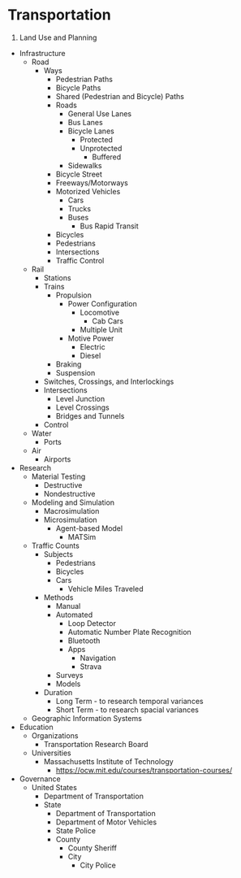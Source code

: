 # Transportation

1. Land Use and Planning
* Infrastructure
  * Road
    * Ways
      * Pedestrian Paths
      * Bicycle Paths
      * Shared (Pedestrian and Bicycle) Paths
      * Roads
        * General Use Lanes
        * Bus Lanes
        * Bicycle Lanes
          * Protected
          * Unprotected
            * Buffered
        * Sidewalks
      * Bicycle Street
      * Freeways/Motorways
      * Motorized Vehicles
        * Cars
        * Trucks
        * Buses
          * Bus Rapid Transit
      * Bicycles
      * Pedestrians
      * Intersections
      * Traffic Control
  * Rail
    * Stations
    * Trains
      * Propulsion
        * Power Configuration
          * Locomotive
            * Cab Cars
          * Multiple Unit
        * Motive Power
          * Electric
          * Diesel
      * Braking
      * Suspension
    * Switches, Crossings, and Interlockings
    * Intersections
      * Level Junction
      * Level Crossings
      * Bridges and Tunnels
    * Control
  * Water
    * Ports
  * Air
    * Airports
* Research
  * Material Testing
     * Destructive
     * Nondestructive 
  * Modeling and Simulation
    * Macrosimulation
    * Microsimulation
      * Agent-based Model
        * MATSim
  * Traffic Counts
    * Subjects
      * Pedestrians
      * Bicycles
      * Cars
        * Vehicle Miles Traveled
    * Methods
      * Manual
      * Automated
        * Loop Detector
        * Automatic Number Plate Recognition
        * Bluetooth
        * Apps
          * Navigation
          * Strava
      * Surveys
      * Models
    * Duration
      * Long Term - to research temporal variances
      * Short Term - to research spacial variances
  * Geographic Information Systems
* Education
  * Organizations
    * Transportation Research Board
  * Universities
    * Massachusetts Institute of Technology
      * https://ocw.mit.edu/courses/transportation-courses/
* Governance
  * United States
    * Department of Transportation
    * State
      * Department of Transportation
      * Department of Motor Vehicles
      * State Police
      * County
        * County Sheriff
        * City
          * City Police
    
